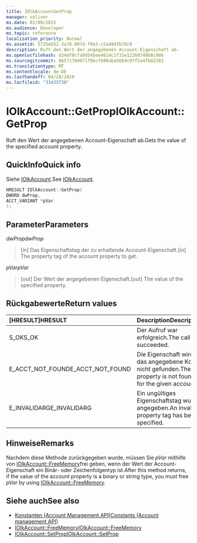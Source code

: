 ```yaml
---
title: IOlkAccountGetProp
manager: soliver
ms.date: 03/09/2015
ms.audience: Developer
ms.topic: reference
localization_priority: Normal
ms.assetid: 5725eb52-3a78-897d-f9e3-c5a494fb78c0
description: Ruft den Wert der angegebenen Account-Eigenschaft ab.
ms.openlocfilehash: d24df8cfa9d54bee4614c1f31e12268748b8c986
ms.sourcegitcommit: 8657170d071f9bcf680aba50b9c07f2a4fb82283
ms.translationtype: MT
ms.contentlocale: de-DE
ms.lasthandoff: 04/28/2019
ms.locfileid: "33433738"
---
```

# <a name="iolkaccountgetprop"></a><span data-ttu-id="732f8-103">IOlkAccount::GetProp</span><span class="sxs-lookup"><span data-stu-id="732f8-103">IOlkAccount::GetProp</span></span>

<span data-ttu-id="732f8-104">Ruft den Wert der angegebenen Account-Eigenschaft ab.</span><span class="sxs-lookup"><span data-stu-id="732f8-104">Gets the value of the specified account property.</span></span>
  
## <a name="quick-info"></a><span data-ttu-id="732f8-105">QuickInfo</span><span class="sxs-lookup"><span data-stu-id="732f8-105">Quick info</span></span>

<span data-ttu-id="732f8-106">Siehe [IOlkAccount](iolkaccount.md).</span><span class="sxs-lookup"><span data-stu-id="732f8-106">See [IOlkAccount](iolkaccount.md).</span></span>
  
```cpp
HRESULT IOlkAccount::GetProp(  
DWORD dwProp, 
ACCT_VARIANT *pVar 
);
```

## <a name="parameters"></a><span data-ttu-id="732f8-107">Parameter</span><span class="sxs-lookup"><span data-stu-id="732f8-107">Parameters</span></span>

<span data-ttu-id="732f8-108">_dwProp_</span><span class="sxs-lookup"><span data-stu-id="732f8-108">_dwProp_</span></span>
  
> <span data-ttu-id="732f8-109">[in] Das Eigenschaftstag der zu erhaltende Account-Eigenschaft.</span><span class="sxs-lookup"><span data-stu-id="732f8-109">[in] The property tag of the account property to get.</span></span>
    
<span data-ttu-id="732f8-110">_pVar_</span><span class="sxs-lookup"><span data-stu-id="732f8-110">_pVar_</span></span>
  
> <span data-ttu-id="732f8-111">[out] Der Wert der angegebenen Eigenschaft.</span><span class="sxs-lookup"><span data-stu-id="732f8-111">[out] The value of the specified property.</span></span>
    
## <a name="return-values"></a><span data-ttu-id="732f8-112">Rückgabewerte</span><span class="sxs-lookup"><span data-stu-id="732f8-112">Return values</span></span>

|<span data-ttu-id="732f8-113">**[HRESULT]**</span><span class="sxs-lookup"><span data-stu-id="732f8-113">**HRESULT**</span></span>|<span data-ttu-id="732f8-114">**Description**</span><span class="sxs-lookup"><span data-stu-id="732f8-114">**Description**</span></span>|
|:-----|:-----|
|<span data-ttu-id="732f8-115">S_OK</span><span class="sxs-lookup"><span data-stu-id="732f8-115">S_OK</span></span>  <br/> |<span data-ttu-id="732f8-116">Der Aufruf war erfolgreich.</span><span class="sxs-lookup"><span data-stu-id="732f8-116">The call succeeded.</span></span>  <br/> |
|<span data-ttu-id="732f8-117">E_ACCT_NOT_FOUND</span><span class="sxs-lookup"><span data-stu-id="732f8-117">E_ACCT_NOT_FOUND</span></span>  <br/> |<span data-ttu-id="732f8-118">Die Eigenschaft wird für das angegebene Konto nicht gefunden.</span><span class="sxs-lookup"><span data-stu-id="732f8-118">The property is not found for the given account.</span></span>  <br/> |
|<span data-ttu-id="732f8-119">E_INVALIDARG</span><span class="sxs-lookup"><span data-stu-id="732f8-119">E_INVALIDARG</span></span>  <br/> |<span data-ttu-id="732f8-120">Ein ungültiges Eigenschaftstag wurde angegeben.</span><span class="sxs-lookup"><span data-stu-id="732f8-120">An invalid property tag has been specified.</span></span>  <br/> |
   
## <a name="remarks"></a><span data-ttu-id="732f8-121">Hinweise</span><span class="sxs-lookup"><span data-stu-id="732f8-121">Remarks</span></span>

<span data-ttu-id="732f8-122">Nachdem diese Methode zurückgegeben wurde, müssen Sie  *pVar*  mithilfe von [IOlkAccount::FreeMemory](iolkaccount-freememory.md)frei geben, wenn der Wert der Account-Eigenschaft ein Binär- oder Zeichenfolgentyp ist.</span><span class="sxs-lookup"><span data-stu-id="732f8-122">After this method returns, if the value of the account property is a binary or string type, you must free  *pVar*  by using [IOlkAccount::FreeMemory](iolkaccount-freememory.md).</span></span>
  
## <a name="see-also"></a><span data-ttu-id="732f8-123">Siehe auch</span><span class="sxs-lookup"><span data-stu-id="732f8-123">See also</span></span>

- [<span data-ttu-id="732f8-124">Konstanten (Account Management API)</span><span class="sxs-lookup"><span data-stu-id="732f8-124">Constants (Account management API)</span></span>](constants-account-management-api.md) 
- [<span data-ttu-id="732f8-125">IOlkAccount::FreeMemory</span><span class="sxs-lookup"><span data-stu-id="732f8-125">IOlkAccount::FreeMemory</span></span>](iolkaccount-freememory.md)  
- [<span data-ttu-id="732f8-126">IOlkAccount::SetProp</span><span class="sxs-lookup"><span data-stu-id="732f8-126">IOlkAccount::SetProp</span></span>](iolkaccount-setprop.md)

